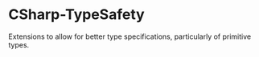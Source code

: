 # CSharp-TypeSafety
Extensions to allow for better type specifications, particularly of primitive types. 
